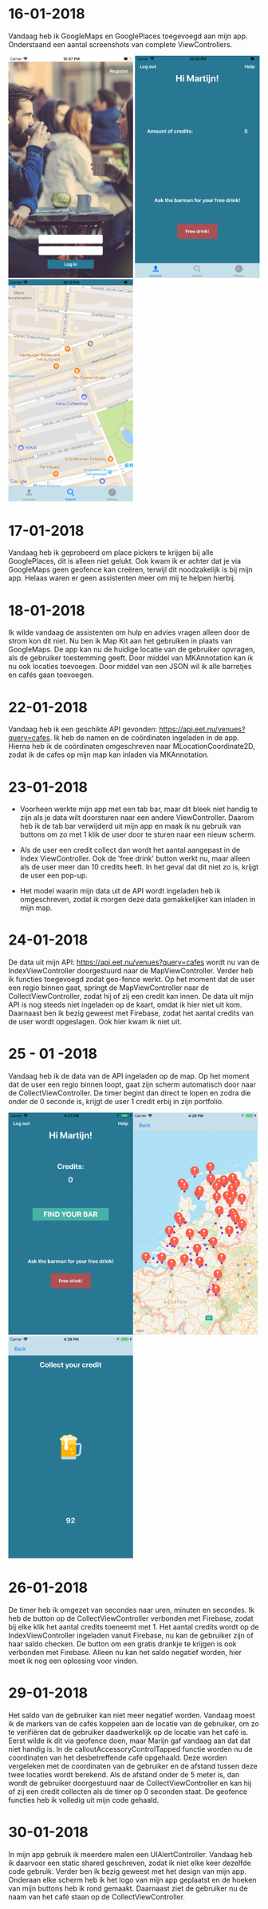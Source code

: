 # 16-01-2018

Vandaag heb ik GoogleMaps en GooglePlaces toegevoegd aan mijn app. Onderstaand een aantal screenshots van complete ViewControllers.

<img src="https://raw.githubusercontent.com/MartijnBlauw/Project/master/doc/LoginScreen.png" width="250"> <img src="https://raw.githubusercontent.com/MartijnBlauw/Project/master/doc/IndexScreen.png" width="250"> <img src="https://raw.githubusercontent.com/MartijnBlauw/Project/master/doc/MapScreen.png" width="250">

# 17-01-2018

Vandaag heb ik geprobeerd om place pickers te krijgen bij alle GooglePlaces, dit is alleen niet gelukt. Ook kwam ik er achter dat je via GoogleMaps geen geofence kan creëren, terwijl dit noodzakelijk is bij mijn app. Helaas waren er geen assistenten meer om mij te helpen hierbij. 

# 18-01-2018

Ik wilde vandaag de assistenten om hulp en advies vragen alleen door de strom kon dit niet. Nu ben ik Map Kit aan het gebruiken in plaats van GoogleMaps. De app kan nu de huidige locatie van de gebruiker opvragen, als de gebruiker toestemming geeft. Door middel van MKAnnotation kan ik nu ook locaties toevoegen. Door middel van een JSON wil ik alle barretjes en cafés gaan toevoegen.

# 22-01-2018

Vandaag heb ik een geschikte API gevonden: https://api.eet.nu/venues?query=cafes. Ik heb de namen en de coördinaten ingeladen in de app. Hierna heb ik de coördinaten omgeschreven naar MLocationCoordinate2D, zodat ik de cafes op mijn map kan inladen via MKAnnotation. 

# 23-01-2018

 - Voorheen werkte mijn app met een tab bar, maar dit bleek niet handig te zijn als je data wilt doorsturen naar een andere ViewController. Daarom heb ik de tab bar verwijderd uit mijn app en maak ik nu gebruik van buttons om zo met 1 klik de user door te sturen naar een nieuw scherm.

- Als de user een credit collect dan wordt het aantal aangepast in de Index ViewController. Ook de 'free drink' button werkt nu, maar alleen als de user meer dan 10 credits heeft. In het geval dat dit niet zo is, krijgt de user een pop-up.

- Het model waarin mijn data uit de API wordt ingeladen heb ik omgeschreven, zodat ik morgen deze data gemakkelijker kan inladen in mijn map.

# 24-01-2018

De data uit mijn API: https://api.eet.nu/venues?query=cafes wordt nu van  de IndexViewController doorgestuurd naar de MapViewController. Verder heb ik functies toegevoegd zodat geo-fence werkt. Op het moment dat de user een regio binnen gaat, springt de MapViewController naar de CollectViewController, zodat hij of zij een credit kan innen. De data uit mijn API is nog steeds niet ingeladen op de kaart, omdat ik hier niet uit kom. Daarnaast ben ik bezig geweest met Firebase, zodat het aantal credits van de user wordt opgeslagen. Ook hier kwam ik niet uit.

# 25 - 01 -2018

Vandaag heb ik de data van de API ingeladen op de map. Op het moment dat de user een regio binnen loopt, gaat zijn scherm automatisch door naar de CollectViewController. De timer begint dan direct te lopen en zodra die onder de 0 seconde is, krijgt de user 1 credit erbij in zijn portfolio. 

<img src="https://raw.githubusercontent.com/MartijnBlauw/Project/master/doc/IndexViewController.png" width="250"><img src="https://raw.githubusercontent.com/MartijnBlauw/Project/master/doc/MapViewController.png" width="250"><img src="https://raw.githubusercontent.com/MartijnBlauw/Project/master/doc/CollectViewController.png" width="250">

# 26-01-2018

De timer heb ik omgezet van secondes naar uren, minuten en secondes. Ik heb de button op de CollectViewController verbonden met Firebase, zodat bij elke klik het aantal credits toeneemt met 1. Het aantal credits wordt op de IndexViewController ingeladen vanuit Firebase, nu kan de gebruiker zijn of haar saldo checken. De button om een gratis drankje te krijgen is ook verbonden met Firebase. Alleen nu kan het saldo negatief worden, hier moet ik nog een oplossing voor vinden.

# 29-01-2018

Het saldo van de gebruiker kan niet meer negatief worden. Vandaag moest ik de markers van de cafés koppelen aan de locatie van de gebruiker, om zo te verifiëren dat de gebruiker daadwerkelijk op de locatie van het café is. Eerst wilde ik dit via geofence doen, maar Marijn gaf vandaag aan dat dat niet handig is. In de calloutAccessoryControlTapped functie worden nu de coordinaten van het desbetreffende café opgehaald. Deze worden vergeleken met de coordinaten van de gebruiker en de afstand tussen deze twee locaties wordt berekend. Als de afstand onder de 5 meter is, dan wordt de gebruiker doorgestuurd naar de CollectViewController en kan hij of zij een credit collecten als de timer op 0 seconden staat. De geofence functies heb ik volledig uit mijn code gehaald.

# 30-01-2018

In mijn app gebruik ik meerdere malen een UIAlertController. Vandaag heb ik daarvoor een static shared geschreven, zodat ik niet elke keer dezelfde code gebruik. Verder ben ik bezig geweest met het design van mijn app. Onderaan elke scherm heb ik het logo van mijn app geplaatst en de hoeken van mijn buttons heb ik rond gemaakt. Daarnaast ziet de gebruiker nu de naam van het café staan op de CollectViewController. 
